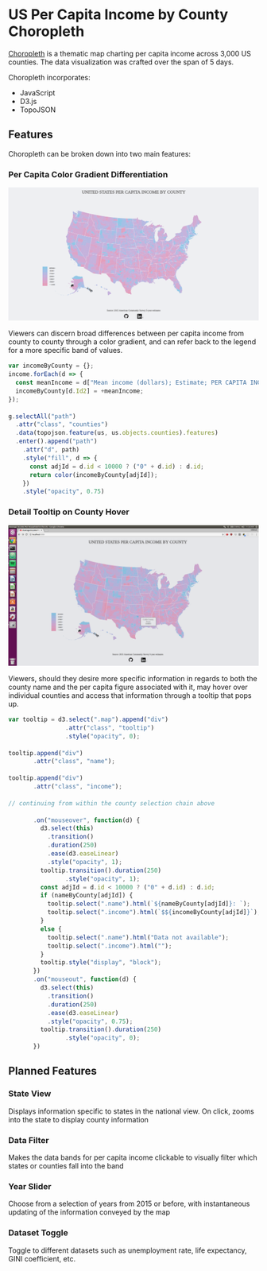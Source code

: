 # US Per Capita Income by County Choropleth

[Choropleth](https://mwei.me) is a thematic map charting per capita income across 3,000 US counties. The data visualization was crafted over the span of 5 days.

Choropleth incorporates:

+ JavaScript
+ D3.js
+ TopoJSON

## Features

Choropleth can be broken down into two main features:

### Per Capita Color Gradient Differentiation

![Map](docs/map.png)

Viewers can discern broad differences between per capita income from county to county through a color gradient, and can refer back to the legend for a more specific band of values.

```javascript
var incomeByCounty = {};
income.forEach(d => {
  const meanIncome = d["Mean income (dollars); Estimate; PER CAPITA INCOME BY RACE AND HISPANIC OR LATINO ORIGIN - Total population"]
  incomeByCounty[d.Id2] = +meanIncome;
});

g.selectAll("path")
  .attr("class", "counties")
  .data(topojson.feature(us, us.objects.counties).features)
  .enter().append("path")
    .attr("d", path)
    .style("fill", d => {
      const adjId = d.id < 10000 ? ("0" + d.id) : d.id;
      return color(incomeByCounty[adjId]);
    })
    .style("opacity", 0.75)
```

### Detail Tooltip on County Hover

![Tooltip](docs/tooltip.png)

Viewers, should they desire more specific information in regards to both the county name and the per capita figure associated with it, may hover over individual counties and access that information through a tooltip that pops up.

```javascript
var tooltip = d3.select(".map").append("div")
                .attr("class", "tooltip")
                .style("opacity", 0);

tooltip.append("div")
       .attr("class", "name");

tooltip.append("div")
       .attr("class", "income");

// continuing from within the county selection chain above

       .on("mouseover", function(d) {
         d3.select(this)
           .transition()
           .duration(250)
           .ease(d3.easeLinear)
           .style("opacity", 1);
         tooltip.transition().duration(250)
                .style("opacity", 1);
         const adjId = d.id < 10000 ? ("0" + d.id) : d.id;
         if (nameByCounty[adjId]) {
           tooltip.select(".name").html(`${nameByCounty[adjId]}: `);
           tooltip.select(".income").html(`$${incomeByCounty[adjId]}`);
         }
         else {
           tooltip.select(".name").html("Data not available");
           tooltip.select(".income").html("");
         }
         tooltip.style("display", "block");
       })
       .on("mouseout", function(d) {
         d3.select(this)
           .transition()
           .duration(250)
           .ease(d3.easeLinear)
           .style("opacity", 0.75);
         tooltip.transition().duration(250)
                .style("opacity", 0);
       })
```
## Planned Features

### State View
Displays information specific to states in the national view. On click, zooms into the state to display county information

### Data Filter
Makes the data bands for per capita income clickable to visually filter which states or counties fall into the band

### Year Slider
Choose from a selection of years from 2015 or before, with instantaneous updating of the information conveyed by the map

### Dataset Toggle
Toggle to different datasets such as unemployment rate, life expectancy, GINI coefficient, etc.
